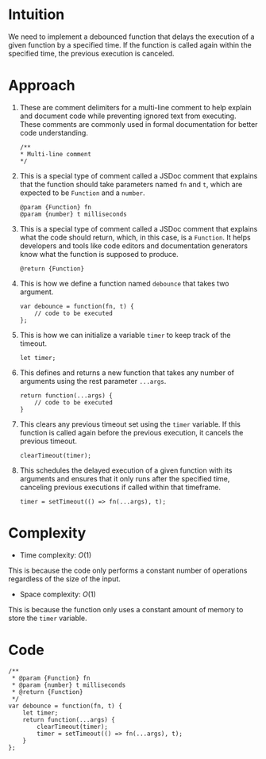 # Intuition
<!-- Describe your first thoughts on how to solve this problem. -->
We need to implement a debounced function that delays the execution of a given function by a specified time. If the function is called again within the specified time, the previous execution is canceled. 

# Approach
<!-- Describe your approach to solving the problem. -->
1. These are comment delimiters for a multi-line comment to help explain and document code while preventing ignored text from executing. These comments are commonly used in formal documentation for better code understanding.

    ```
    /**
    * Multi-line comment
    */
    ```

2. This is a special type of comment called a JSDoc comment that explains that the function should take parameters named `fn` and `t`, which are expected to be `Function` and a `number`.

    ```
    @param {Function} fn
    @param {number} t milliseconds
    ```

3. This is a special type of comment called a JSDoc comment that explains what the code should return, which, in this case, is a `Function`. It helps developers and tools like code editors and documentation generators know what the function is supposed to produce.

    ```
    @return {Function}
    ```

4. This is how we define a function named `debounce` that takes two argument.

    ```
    var debounce = function(fn, t) {
        // code to be executed
    };
    ```

5. This is how we can initialize a variable `timer` to keep track of the timeout.

    ```
    let timer;
    ```

6. This defines and returns a new function that takes any number of arguments using the rest parameter `...args`.

    ```
    return function(...args) {
        // code to be executed
    }
    ```

7. This clears any previous timeout set using the `timer` variable. If this function is called again before the previous execution, it cancels the previous timeout.

    ```
    clearTimeout(timer);
    ```

8. This schedules the delayed execution of a given function with its arguments and ensures that it only runs after the specified time, canceling previous executions if called within that timeframe.

    ```
    timer = setTimeout(() => fn(...args), t);
    ```

# Complexity
- Time complexity: $O(1)$
<!-- Add your time complexity here, e.g. $$O(n)$$ -->
This is because the code only performs a constant number of operations regardless of the size of the input.

- Space complexity: $O(1)$
<!-- Add your space complexity here, e.g. $$O(n)$$ -->
This is because the function only uses a constant amount of memory to store the `timer` variable.

# Code
```
/**
 * @param {Function} fn
 * @param {number} t milliseconds
 * @return {Function}
 */
var debounce = function(fn, t) {
    let timer;
    return function(...args) {
        clearTimeout(timer);
        timer = setTimeout(() => fn(...args), t);
    }
};
```
